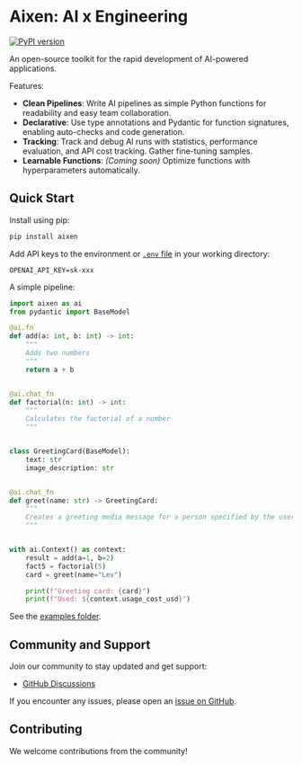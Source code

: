 # Aixen: AI x Engineering

[![PyPI version](https://badge.fury.io/py/aixen.svg)](https://badge.fury.io/py/aixen)

An open-source toolkit for the rapid development of AI-powered applications.

Features:

- **Clean Pipelines**: Write AI pipelines as simple Python functions for readability and easy team collaboration.
- **Declarative**: Use type annotations and Pydantic for function signatures, enabling auto-checks and code generation.
- **Tracking**: Track and debug AI runs with statistics, performance evaluation, and API cost tracking. Gather fine-tuning samples.
- **Learnable Functions**: _(Coming soon)_ Optimize functions with hyperparameters automatically.


## Quick Start

Install using pip:
```sh
pip install aixen
```

Add API keys to the environment or [`.env` file](.env.example) in your working directory:
```
OPENAI_API_KEY=sk-xxx
```

A simple pipeline:
```python
import aixen as ai
from pydantic import BaseModel

@ai.fn
def add(a: int, b: int) -> int:
    """
    Adds two numbers
    """
    return a + b


@ai.chat_fn
def factorial(n: int) -> int:
    """
    Calculates the factorial of a number
    """


class GreetingCard(BaseModel):
    text: str
    image_description: str


@ai.chat_fn
def greet(name: str) -> GreetingCard:
    """
    Creates a greeting media message for a person specified by the user.
    """


with ai.Context() as context:
    result = add(a=1, b=2)
    fact5 = factorial(5)
    card = greet(name="Lev")

    print(f"Greeting card: {card}")
    print(f"Used: ${context.usage_cost_usd}")
```

See the [examples folder](examples).


## Community and Support

Join our community to stay updated and get support:

- [GitHub Discussions](https://github.com/romovpa/aixen/discussions)

If you encounter any issues, please open an [issue on GitHub](https://github.com/romovpa/aixen/issues).


## Contributing

We welcome contributions from the community!

<!-- Here's how you can get started: TBD -->
